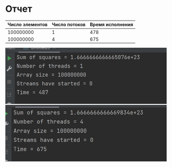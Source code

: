 # Отчет

| Число элементов | Число потоков | Время исполнения |
|-----------------|---------------|------------------|
| 100000000       | 1             | 478              |
| 100000000       | 4             | 675              |

![image1.jpg](images/image1.jpg)
![image2.jpg](images/image2.jpg)